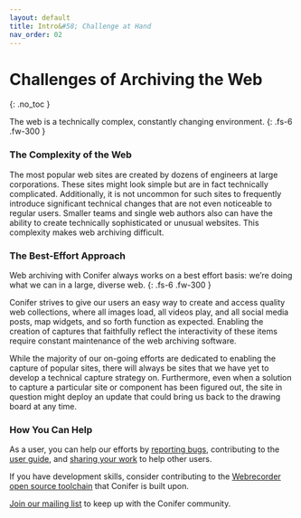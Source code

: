 ```yaml
---
layout: default
title: Intro&#58; Challenge at Hand
nav_order: 02
---
```


# Challenges of Archiving the Web
{: .no_toc }

The web is a technically complex, constantly changing environment.
{: .fs-6 .fw-300 }

### The Complexity of the Web
The most popular web sites are created by dozens of engineers at large corporations. These sites might look simple but are in fact technically complicated. Additionally, it is not uncommon for such sites to frequently introduce significant technical changes that are not even noticeable to regular users. Smaller teams and single web authors also can have the ability to create technically sophisticated or unusual websites. This complexity makes web archiving difficult.

### The Best-Effort Approach

Web archiving with Conifer always works on a best effort basis: we’re doing what we can in a large, diverse web.
{: .fs-6 .fw-300 }

Conifer strives to give our users an easy way to create and access quality web collections,  where all images load, all videos play, and all social media posts, map widgets, and so forth function as expected. Enabling the creation of captures that faithfully reflect the interactivity of these items require  constant maintenance of the web archiving software.

While the majority of our on-going efforts are dedicated to enabling the capture of popular sites, there will always be sites that we have yet to develop a technical capture strategy on. Furthermore, even when a solution to capture a particular site or component has been figured out, the site in question might deploy an update that could bring us back to the drawing board at any time.


### How You Can Help
As a user, you can help our efforts by [reporting bugs](../report-bug/), contributing to the [user guide](../contribute/), and [sharing your work](../organizing-sharing/) to help other users.  

If you have development skills, consider contributing to the [Webrecorder open source toolchain](https://webrecorder.net/) that Conifer is built upon.

[Join our mailing list](https://rhizome.us1.list-manage.com/subscribe/post?u=a1487b13ca8ed17d052f71f12&amp;id=7f979630a1) to keep up with the Conifer community.

